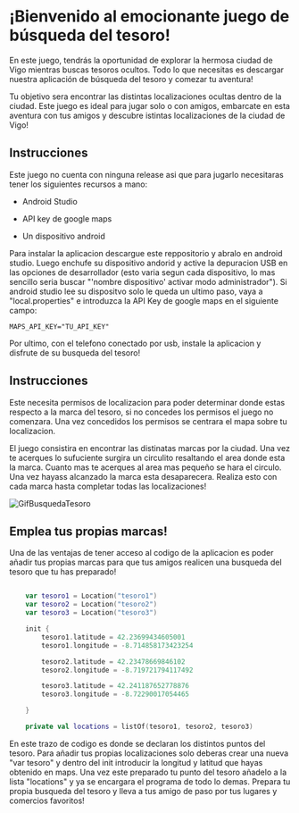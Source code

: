 # ¡Bienvenido al emocionante juego de búsqueda del tesoro!

En este juego, tendrás la oportunidad de explorar la hermosa ciudad de Vigo mientras buscas tesoros ocultos. Todo lo que necesitas es descargar nuestra aplicación de búsqueda del tesoro y comezar tu aventura! 

Tu objetivo sera encontrar las distintas localizaciones ocultas dentro de la ciudad. Este juego es ideal para jugar solo o con amigos, embarcate en esta aventura con tus amigos y descubre istintas localizaciones de la ciudad de Vigo!


## Instrucciones

Este juego no cuenta con ninguna release asi que para jugarlo necesitaras tener los siguientes recursos a mano: 

- Android Studio 

- API key de google maps 

- Un dispositivo android 

Para instalar la aplicacion descargue este reppositorio y abralo en android studio. Luego enchufe su dispositivo andorid y active la depuracion USB en las opciones de desarrollador (esto varia segun cada dispositivo, lo mas sencillo seria buscar "'nombre dispositivo' activar modo administrador"). Si android studio lee su dispositvo solo le queda un ultimo paso, vaya a "local.properties" e introduzca la API Key de google maps en el siguiente campo:

```
MAPS_API_KEY="TU_API_KEY"
```

Por ultimo, con el telefono conectado por usb, instale la aplicacion y disfrute de su busqueda del tesoro!

## Instrucciones

Este necesita permisos de localizacion para poder determinar donde estas respecto a la marca del tesoro, si no concedes los permisos el juego no comenzara. Una vez concedidos los permisos se centrara el mapa sobre tu localizacion.

El juego consistira en encontrar las distinatas marcas por la ciudad. Una vez te acerques lo sufuciente surgira un circulito resaltando el area donde esta la marca. Cuanto mas te acerques al area mas pequeño se hara el circulo. Una vez hayass alcanzado la marca esta desaparecera. Realiza esto con cada marca hasta completar todas las  localizaciones! 



![GifBusquedaTesoro](https://github.com/AlexFerMar/Imagenes/blob/main/ezgif.com-video-to-gif.gif)




## Emplea tus propias marcas!

Una de las ventajas de tener acceso al codigo de la aplicacion es poder añadir tus propias marcas para que tus amigos realicen una busqueda del tesoro que tu has preparado!

```kotlin

    var tesoro1 = Location("tesoro1")
    var tesoro2 = Location("tesoro2")
    var tesoro3 = Location("tesoro3")

    init {
        tesoro1.latitude = 42.23699434605001
        tesoro1.longitude = -8.714858173423254

        tesoro2.latitude = 42.23478669846102
        tesoro2.longitude = -8.719721794117492

        tesoro3.latitude = 42.241187652778876
        tesoro3.longitude = -8.72290017054465

    }

    private val locations = listOf(tesoro1, tesoro2, tesoro3)

```

En este trazo de codigo es donde se declaran los distintos puntos del tesoro. Para añadir tus propias localizaciones solo deberas crear una nueva "var tesoro" y dentro del init introducir la longitud y latitud que hayas obtenido en maps. Una vez este preparado tu punto del tesoro añadelo a la lista "locations" y ya se encargara el programa de todo lo demas. Prepara tu propia busqueda del tesoro y lleva a tus amigo de paso por tus lugares y comercios favoritos!




